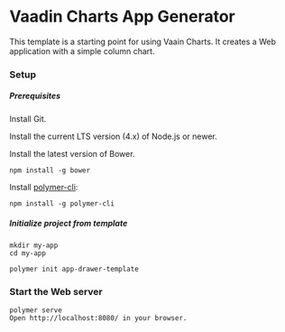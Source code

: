 # Vaadin Charts App Generator

This template is a starting point for using Vaain Charts. It creates a Web application with a simple column chart.

### Setup

##### Prerequisites
Install Git.

Install the current LTS version (4.x) of Node.js or newer.

Install the latest version of Bower.

    npm install -g bower

Install [polymer-cli](https://github.com/Polymer/polymer-cli):

    npm install -g polymer-cli

##### Initialize project from template

    mkdir my-app
    cd my-app

    polymer init app-drawer-template

### Start the Web server
    polymer serve
    Open http://localhost:8080/ in your browser.

